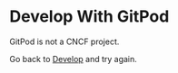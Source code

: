 # Develop With GitPod

GitPod is not a CNCF project.

Go back to [Develop](README.md) and try again.
